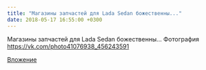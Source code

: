 ```yaml
---
title: "Магазины запчастей для Lada Sedan божественны..."
date: 2018-05-17 16:55:00 +0300
---
```


Магазины запчастей для Lada Sedan божественны...
Фотография
https://vk.com/photo41076938_456243591

[Вложение](https://vk.com/photo41076938_456243591)
